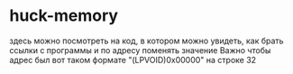 # huck-memory
здесь можно посмотреть на код, в котором можно увидеть,
как брать ссылки с программы и по адресу поменять значение
Важно чтобы адрес был вот таком формате 
"(LPVOID)0x00000"
на строке 32 
